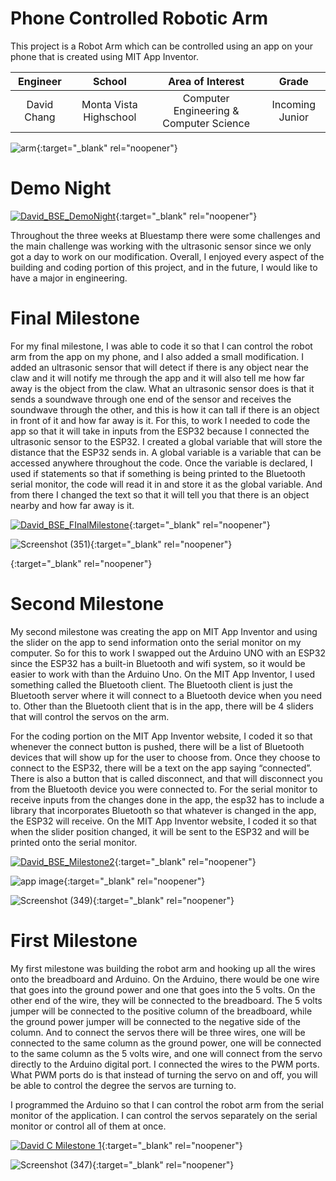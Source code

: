 
# Phone Controlled Robotic Arm
This project is a Robot Arm which can be controlled using an app on your phone that is created using MIT App Inventor. 

| **Engineer** | **School** | **Area of Interest** | **Grade** |
|:--:|:--:|:--:|:--:|
| David Chang | Monta Vista Highschool | Computer Engineering & Computer Science | Incoming Junior

 
![arm](https://user-images.githubusercontent.com/86091730/124319603-50c58580-db2f-11eb-9dab-4d096360b9c0.jpg){:target="_blank" rel="noopener"}
  

# Demo Night

[![David_BSE_DemoNight](https://res.cloudinary.com/marcomontalbano/image/upload/v1625255962/video_to_markdown/images/youtube--e0VV4zksKtg-c05b58ac6eb4c4700831b2b3070cd403.jpg)](https://www.youtube.com/watch?v=e0VV4zksKtg&feature=youtu.be "David_BSE_DemoNight"){:target="_blank" rel="noopener"}

Throughout the three weeks at Bluestamp there were some challenges and the main challenge was working with the ultrasonic sensor since we only got a day to work on our modification. Overall, I enjoyed every aspect of the building and coding portion of this project, and in the future, I would like to have a major in engineering. 

# Final Milestone

For my final milestone, I was able to code it so that I can control the robot arm from the app on my phone, and I also added a small modification. I added an ultrasonic sensor that will detect if there is any object near the claw and it will notify me through the app and it will also tell me how far away is the object from the claw. What an ultrasonic sensor does is that it sends a soundwave through one end of the sensor and receives the soundwave through the other, and this is how it can tall if there is an object in front of it and how far away is it. For this, to work I needed to code the app so that it will take in inputs from the ESP32 because I connected the ultrasonic sensor to the ESP32. I created a global variable that will store the distance that the ESP32 sends in. A global variable is a variable that can be accessed anywhere throughout the code. Once the variable is declared, I used if statements so that if something is being printed to the Bluetooth serial monitor, the code will read it in and store it as the global variable. And from there I changed the text so that it will tell you that there is an object nearby and how far away is it.

[![David_BSE_FInalMilestone](https://res.cloudinary.com/marcomontalbano/image/upload/v1625253083/video_to_markdown/images/youtube--1HX2IhXp70c-c05b58ac6eb4c4700831b2b3070cd403.jpg)](https://www.youtube.com/watch?v=1HX2IhXp70c "David_BSE_FInalMilestone"){:target="_blank" rel="noopener"}

![Screenshot (351)](https://user-images.githubusercontent.com/86091730/124228596-42408500-dac1-11eb-87cc-6cc4184afb84.png){:target="_blank" rel="noopener"}

{:target="_blank" rel="noopener"}

# Second Milestone

My second milestone was creating the app on MIT App Inventor and using the slider on the app to send information onto the serial monitor on my computer.  So for this to work I swapped out the Arduino UNO with an ESP32 since the ESP32 has a built-in Bluetooth and wifi system, so it would be easier to work with than the Arduino Uno. On the MIT App Inventor, I used something called the Bluetooth client. The Bluetooth client is just the Bluetooth server where it will connect to a Bluetooth device when you need to. Other than the Bluetooth client that is in the app, there will be 4 sliders that will control the servos on the arm. 

For the coding portion on the MIT App Inventor website, I coded it so that whenever the connect button is pushed, there will be a list of Bluetooth devices that will show up for the user to choose from. Once they choose to connect to the ESP32, there will be a text on the app saying “connected”. There is also a button that is called disconnect, and that will disconnect you from the Bluetooth device you were connected to. For the serial monitor to receive inputs from the changes done in the app, the esp32 has to include a library that incorporates Bluetooth so that whatever is changed in the app, the ESP32 will receive. On the MIT App Inventor website, I coded it so that when the slider position changed, it will be sent to the ESP32 and will be printed onto the serial monitor.


[![David_BSE_Milestone2](https://res.cloudinary.com/marcomontalbano/image/upload/v1624650147/video_to_markdown/images/youtube--tUri4dxDE9c-c05b58ac6eb4c4700831b2b3070cd403.jpg)](https://www.youtube.com/watch?v=tUri4dxDE9c "David_BSE_Milestone2"){:target="_blank" rel="noopener"}

![app image](https://user-images.githubusercontent.com/86091730/124228785-8c296b00-dac1-11eb-81bd-b7ad167bda28.png){:target="_blank" rel="noopener"}

![Screenshot (349)](https://user-images.githubusercontent.com/86091730/123485932-f91f9b00-d5bf-11eb-8547-b542401377aa.png){:target="_blank" rel="noopener"}

# First Milestone

My first milestone was building the robot arm and hooking up all the wires onto the breadboard and Arduino. On the Arduino, there would be one wire that goes into the ground power and one that goes into the 5 volts. On the other end of the wire, they will be connected to the breadboard. The 5 volts jumper will be connected to the positive column of the breadboard, while the ground power jumper will be connected to the negative side of the column. And to connect the servos there will be three wires, one will be connected to the same column as the ground power, one will be connected to the same column as the 5 volts wire, and one will connect from the servo directly to the Arduino digital port. I connected the wires to the PWM ports. What PWM ports do is that instead of turning the servo on and off, you will be able to control the degree the servos are turning to. 

I programmed the Arduino so that I can control the robot arm from the serial monitor of the application. I can control the servos separately on the serial monitor or control all of them at once.

[![David C Milestone 1](https://res.cloudinary.com/marcomontalbano/image/upload/v1624425325/video_to_markdown/images/youtube--ndd1jRbl1JI-c05b58ac6eb4c4700831b2b3070cd403.jpg)](https://www.youtube.com/watch?v=ndd1jRbl1JI "David C Milestone 1"){:target="_blank" rel="noopener"}

![Screenshot (347)](https://user-images.githubusercontent.com/86091730/123485823-bf4e9480-d5bf-11eb-9392-426ffbe2dc1e.png){:target="_blank" rel="noopener"}


